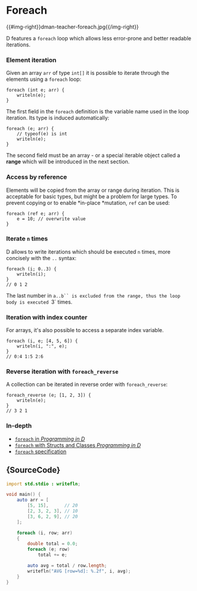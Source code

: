 # Foreach

{{#img-right}}dman-teacher-foreach.jpg{{/img-right}}

D features a `foreach` loop which allows
less error-prone and better readable iterations.

### Element iteration

Given an array `arr` of type `int[]` it is possible to
iterate through the elements using a `foreach` loop:

    foreach (int e; arr) {
        writeln(e);
    }

The first field in the `foreach` definition is the variable
name used in the loop iteration. Its type is induced automatically:

    foreach (e; arr) {
        // typeof(e) is int
        writeln(e);
    }

The second field must be an array - or a special iterable
object called a **range** which will be introduced in the next section.

### Access by reference

Elements will be copied from the array or range during iteration.
This is acceptable for basic types, but might be a problem for
large types. To prevent copying or to enable *in-place
*mutation, `ref` can be used:

    foreach (ref e; arr) {
        e = 10; // overwrite value
    }

### Iterate `n` times

D allows to write iterations which should be executed
`n` times, more concisely with the `..` syntax:

    foreach (i; 0..3) {
        writeln(i);
    }
    // 0 1 2

The last number in `a..b`` is excluded from the range,
thus the loop body is executed `3` times.

### Iteration with index counter

For arrays, it's also possible to access a separate index variable.

    foreach (i, e; [4, 5, 6]) {
        writeln(i, ":", e);
    }
    // 0:4 1:5 2:6

### Reverse iteration with `foreach_reverse`

A collection can be iterated in reverse order with
`foreach_reverse`:

    foreach_reverse (e; [1, 2, 3]) {
        writeln(e);
    }
    // 3 2 1

### In-depth

- [`foreach` in _Programming in D_](http://ddili.org/ders/d.en/foreach.html)
- [`foreach` with Structs and Classes  _Programming in D_](http://ddili.org/ders/d.en/foreach_opapply.html)
- [`foreach` specification](https://dlang.org/spec/statement.html#ForeachStatement)

## {SourceCode}

```d
import std.stdio : writefln;

void main() {
    auto arr = [
        [5, 15],      // 20
        [2, 3, 2, 3], // 10
        [3, 6, 2, 9], // 20
    ];

    foreach (i, row; arr)
    {
        double total = 0.0;
        foreach (e; row)
            total += e;

        auto avg = total / row.length;
        writefln("AVG [row=%d]: %.2f", i, avg);
    }
}
```
